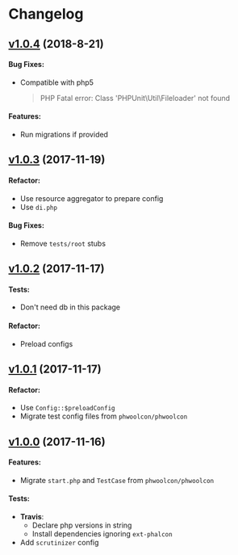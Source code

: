 # Changelog

## [v1.0.4](https://github.com/phwoolcon/test-starter/releases/tag/v1.0.4) (2018-8-21)
#### Bug Fixes:
* Compatible with php5
  > PHP Fatal error:  Class 'PHPUnit\Util\Fileloader' not found
#### Features:
* Run migrations if provided

## [v1.0.3](https://github.com/phwoolcon/test-starter/releases/tag/v1.0.3) (2017-11-19)
#### Refactor:
* Use resource aggregator to prepare config
* Use `di.php`
#### Bug Fixes:
* Remove `tests/root` stubs

## [v1.0.2](https://github.com/phwoolcon/test-starter/releases/tag/v1.0.2) (2017-11-17)
#### Tests:
* Don't need db in this package
#### Refactor:
* Preload configs

## [v1.0.1](https://github.com/phwoolcon/test-starter/releases/tag/v1.0.1) (2017-11-17)
#### Refactor:
* Use `Config::$preloadConfig`
* Migrate test config files from `phwoolcon/phwoolcon`

## [v1.0.0](https://github.com/phwoolcon/test-starter/releases/tag/v1.0.0) (2017-11-16)
#### Features:
* Migrate `start.php` and `TestCase` from `phwoolcon/phwoolcon`
#### Tests:
* **Travis**:
  - Declare php versions in string
  - Install dependencies ignoring `ext-phalcon`
* Add `scrutinizer` config
